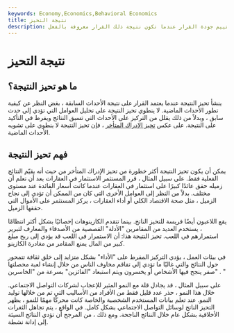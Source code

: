 ```yaml
---
keywords: Economy,Economics,Behavioral Economics
title: نتيجة التحيز
description: التحيز الناتج هو خطأ يتم ارتكابه في تقييم جودة القرار عندما تكون نتيجة ذلك القرار معروفة بالفعل.
---
```


# نتيجة التحيز
## ما هو تحيز النتيجة؟

ينشأ تحيز النتيجة عندما يعتمد القرار على نتيجة الأحداث السابقة ، بغض النظر عن كيفية تطور الأحداث الماضية. لا ينطوي تحيز النتيجة على تحليل العوامل التي تؤدي إلى حدث سابق ، وبدلاً من ذلك يقلل من التركيز على الأحداث التي تسبق النتائج ويفرط في التأكيد على النتيجة. على عكس [تحيز الإدراك المتأخر](/hindsight-bias) ، فإن تحيز النتيجة لا ينطوي على تشويه الأحداث الماضية.

## فهم تحيز النتيجة

يمكن أن يكون تحيز النتيجة أكثر خطورة من تحيز الإدراك المتأخر من حيث أنه يقيّم النتائج الفعلية فقط. على سبيل المثال ، قرر المستثمر الاستثمار في العقارات بعد أن تعلم أن زميله حقق عائدًا كبيرًا على استثمار في العقارات عندما كانت أسعار الفائدة عند مستوى مختلف. بدلاً من النظر إلى العوامل الأخرى التي كان من الممكن أن تؤدي إلى نجاح الزميل ، مثل صحة الاقتصاد الكلي أو أداء العقارات ، يركز المستثمر على الأموال التي حققها الزميل.

يقع اللاعبون أيضًا فريسة للتحيز الناتج. بينما تتقدم الكازينوهات إحصائيًا بشكل أكثر انتظامًا ، يستخدم العديد من المقامرين "الأدلة" القصصية من الأصدقاء والمعارف لتبرير استمرارهم في اللعب. تحيز النتيجة هذا: أن الاستمرار في اللعب قد يؤدي إلى ربح مبلغ كبير من المال يمنع المقامر من مغادرة الكازينو.

في بيئات العمل ، يؤدي التركيز المفرط على "الأداء" بشكل متزايد إلى خلق ثقافة تتمحور حول النتائج والتي غالبًا ما تؤدي إلى تفاقم مخاوف الناس من خلال إنشاء لعبة محصلتها صفر ينجح فيها الأشخاص أو يخسرون ويتم استبعاد "الفائزين" بسرعة من "الخاسرين" . "

على سبيل المثال ، قد يجادل قلة مع النمو المثير للإعجاب لشركات التواصل الاجتماعي. خلال هذا النمو ، حذر عدد قليل فقط من الأفراد من الأساليب التي تم من خلالها توليد النمو. عند تعلم بيانات المستخدم الشخصية والخاصة كانت محركًا مهمًا للنمو ، يظهر التحيز الناتج لوسائل التواصل الاجتماعي بشكل كامل. في الواقع ، يتم تجاهل الثغرات الأخلاقية بشكل عام خلال النتائج الناجحة. ومع ذلك ، من المرجح أن تؤدي النتائج السيئة إلى إدانة نشطة.

